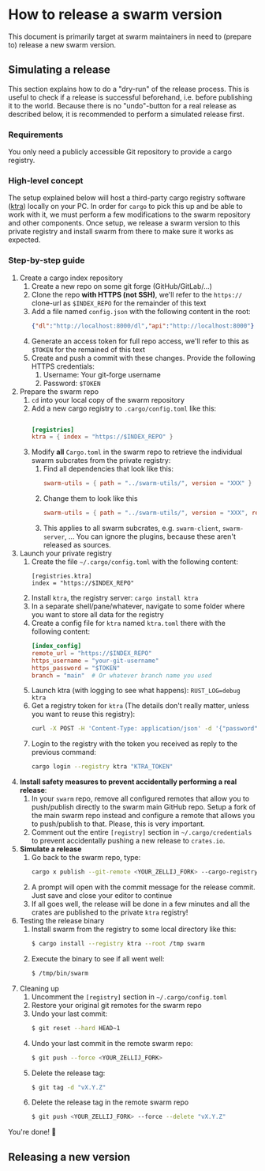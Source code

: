 # How to release a swarm version

This document is primarily target at swarm maintainers in need to (prepare to)
release a new swarm version.


## Simulating a release

This section explains how to do a "dry-run" of the release process. This is
useful to check if a release is successful beforehand, i.e. before publishing
it to the world. Because there is no "undo"-button for a real release as
described below, it is recommended to perform a simulated release first.


### Requirements

You only need a publicly accessible Git repository to provide a cargo registry.


### High-level concept

The setup explained below will host a third-party cargo registry software
([ktra](https://github.com/moriturus/ktra)) locally on your PC. In order for
`cargo` to pick this up and be able to work with it, we must perform a few
modifications to the swarm repository and other components. Once setup, we
release a swarm version to this private registry and install swarm from there
to make sure it works as expected.


### Step-by-step guide

1. Create a cargo index repository
    1. Create a new repo on some git forge (GitHub/GitLab/...)
    1. Clone the repo **with HTTPS (not SSH)**, we'll refer to the `https://`
       clone-url as `$INDEX_REPO` for the remainder of this text
    1. Add a file named `config.json` with the following content in the root:
       ```json
       {"dl":"http://localhost:8000/dl","api":"http://localhost:8000"}
       ```
    1. Generate an access token for full repo access, we'll refer to this as
       `$TOKEN` for the remained of this text
    1. Create and push a commit with these changes. Provide the following HTTPS
       credentials:
        1. Username: Your git-forge username
        1. Password: `$TOKEN`
1. Prepare the swarm repo
    1. `cd` into your local copy of the swarm repository
    1. Add a new cargo registry to `.cargo/config.toml` like this:
       ```toml
       
       [registries]
       ktra = { index = "https://$INDEX_REPO" }
       ```
    1. Modify **all** `Cargo.toml` in the swarm repo to retrieve the individual
       swarm subcrates from the private registry:
        1. Find all dependencies that look like this:
           ```toml
           swarm-utils = { path = "../swarm-utils/", version = "XXX" }
           ```
        1. Change them to look like this
           ```toml
           swarm-utils = { path = "../swarm-utils/", version = "XXX", registry = "ktra" }
           ```
        1. This applies to all swarm subcrates, e.g. `swarm-client`,
           `swarm-server`, ... You can ignore the plugins, because these aren't
           released as sources.
1. Launch your private registry
    1. Create the file `~/.cargo/config.toml` with the following content:
       ```
       [registries.ktra]
       index = "https://$INDEX_REPO"
       ```
    1. Install `ktra`, the registry server: `cargo install ktra`
    1. In a separate shell/pane/whatever, navigate to some folder where you
       want to store all data for the registry
    1. Create a config file for `ktra` named `ktra.toml` there with the
       following content:
       ```toml
       [index_config]
       remote_url = "https://$INDEX_REPO"
       https_username = "your-git-username"
       https_password = "$TOKEN" 
       branch = "main"  # Or whatever branch name you used
       ```
    1. Launch ktra (with logging to see what happens): `RUST_LOG=debug ktra`
    1. Get a registry token for `ktra` (The details don't really matter, unless
       you want to reuse this registry):
       ```bash
       curl -X POST -H 'Content-Type: application/json' -d '{"password":"PASSWORD"}' http://localhost:8000/ktra/api/v1/new_user/ALICE
       ```
    1. Login to the registry with the token you received as reply to the
       previous command:
       ```bash
       cargo login --registry ktra "KTRA_TOKEN"
       ```
1. **Install safety measures to prevent accidentally performing a real release**:
    1. In your `swarm` repo, remove all configured remotes that allow you to
       push/publish directly to the swarm main GitHub repo. Setup a fork of
       the main swarm repo instead and configure a remote that allows you to
       push/publish to that. Please, this is very important.
    1. Comment out the entire `[registry]` section in `~/.cargo/credentials` to
       prevent accidentally pushing a new release to `crates.io`.
1. **Simulate a release**
    1. Go back to the swarm repo, type:
       ```bash
       cargo x publish --git-remote <YOUR_ZELLIJ_FORK> --cargo-registry ktra
       ```
    1. A prompt will open with the commit message for the release commit. Just
       save and close your editor to continue
    1. If all goes well, the release will be done in a few minutes and all the
       crates are published to the private `ktra` registry!
1. Testing the release binary
    1. Install swarm from the registry to some local directory like this:
       ```bash
       $ cargo install --registry ktra --root /tmp swarm
       ```
    1. Execute the binary to see if all went well:
       ```bash
       $ /tmp/bin/swarm
       ```
1. Cleaning up
    1. Uncomment the `[registry]` section in `~/.cargo/config.toml`
    1. Restore your original git remotes for the swarm repo
    1. Undo your last commit:
       ```bash
       $ git reset --hard HEAD~1
       ```
    1. Undo your last commit in the remote swarm repo:
       ```bash
       $ git push --force <YOUR_ZELLIJ_FORK>
       ```
    1. Delete the release tag:
       ```bash
       $ git tag -d "vX.Y.Z"
       ```
    1. Delete the release tag in the remote swarm repo
       ```bash
       $ git push <YOUR_ZELLIJ_FORK> --force --delete "vX.Y.Z"
       ```

You're done! :tada:


## Releasing a new version
